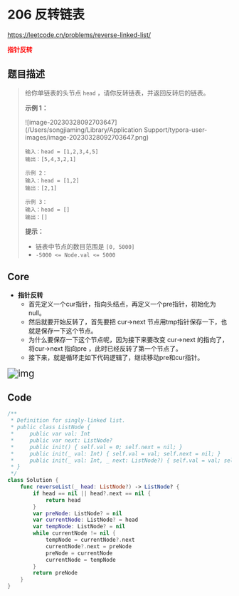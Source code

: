 # 206 反转链表

https://leetcode.cn/problems/reverse-linked-list/

**<font color=red>指针反转</font>**

## 题目描述

> 给你单链表的头节点 `head` ，请你反转链表，并返回反转后的链表。
>
> **示例 1：**
>
> ![image-20230328092703647](/Users/songjiaming/Library/Application Support/typora-user-images/image-20230328092703647.png)
>
> ```
> 输入：head = [1,2,3,4,5]
> 输出：[5,4,3,2,1]
> ```
>
> ```
> 示例 2：
> 输入：head = [1,2]
> 输出：[2,1]
> ```
>
> ```
> 示例 3：
> 输入：head = []
> 输出：[]
> ```
>
> **提示：**
>
> - 链表中节点的数目范围是 `[0, 5000]`
> - `-5000 <= Node.val <= 5000`



## Core

- **指针反转**
  - 首先定义一个cur指针，指向头结点，再定义一个pre指针，初始化为null。
  - 然后就要开始反转了，首先要把 cur->next 节点用tmp指针保存一下，也就是保存一下这个节点。
  - 为什么要保存一下这个节点呢，因为接下来要改变 cur->next 的指向了，将cur->next 指向pre ，此时已经反转了第一个节点了。
  - 接下来，就是循环走如下代码逻辑了，继续移动pre和cur指针。

<img src="https://code-thinking.cdn.bcebos.com/gifs/206.%E7%BF%BB%E8%BD%AC%E9%93%BE%E8%A1%A8.gif" alt="img" style="zoom:150%;" />

## Code

```swift
/**
 * Definition for singly-linked list.
 * public class ListNode {
 *     public var val: Int
 *     public var next: ListNode?
 *     public init() { self.val = 0; self.next = nil; }
 *     public init(_ val: Int) { self.val = val; self.next = nil; }
 *     public init(_ val: Int, _ next: ListNode?) { self.val = val; self.next = next; }
 * }
 */
class Solution {
    func reverseList(_ head: ListNode?) -> ListNode? {
        if head == nil || head?.next == nil {
            return head
        }
        var preNode: ListNode? = nil
        var currentNode: ListNode? = head
        var tempNode: ListNode? = nil
        while currentNode != nil {
            tempNode = currentNode?.next
            currentNode?.next = preNode
            preNode = currentNode
            currentNode = tempNode
        }
        return preNode
    }
}
```

